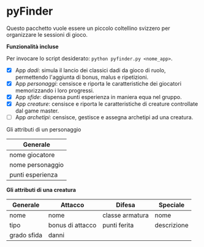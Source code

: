 pyFinder
========

Questo pacchetto vuole essere un piccolo coltellino svizzero per organizzare le sessioni di gioco. 

**Funzionalità incluse**

Per invocare lo script desiderato: ```python pyfinder.py <nome_app>```.
- [x] App *dadi*: simula il lancio dei classici dadi da gioco di ruolo, permettendo l'aggiunta di bonus, malus e ripetizioni. 
- [x] App *personaggi*: censisce e riporta le caratteristiche dei giocatori memorizzando i loro progressi.
- [x] App *sfide*: dispensa punti esperienza in maniera equa nel gruppo.
- [x] App *creature*: censisce e riporta le caratteristiche di creature controllate dal game master. 
- [ ] App *archetipi*: censisce, gestisce e assegna archetipi ad una creatura.

Gli attributi di un personaggio 

| Generale                        | 
| ------------------------------- | 
| nome giocatore                  |
| nome personaggio                |
| punti esperienza                |


**Gli attributi di una creatura**

| Generale | Attacco | Difesa | Speciale | 
| -------- | ------- | ------ | -------- |
| nome | nome | classe armatura | nome |
| tipo | bonus di attacco | punti ferita | descrizione |
| grado sfida | danni | 

